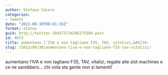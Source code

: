 ```yaml
---
author: Stefano Cecere
categories:
- Tweets
date: "2013-09-30T08:01:35Z"
format: status
guid: http://twitter-384573724286275584-post
id: 4673
title: aumentano l’IVA e non tagliano F35, TAV, vitalizi,&#8230;
slug: /2013/09/30/aumentano-liva-e-non-tagliano-f35-tav-vitalizi/
---
```


aumentano l’IVA e non tagliano F35, TAV, vitalizi, regalie alle slot machines e ce ne sarebbero&#8230; chi vota sta gente non si lamenti!
